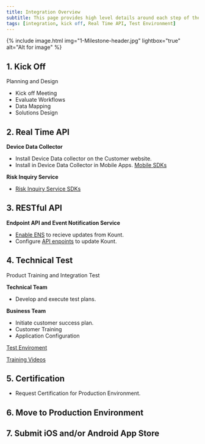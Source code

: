 ```yaml
---
title: Integration Overview
subtitle: This page provides high level details around each step of the integration process. 
tags: [integration, kick off, Real Time API, Test Environment]
---
```


{% include image.html img="1-Milestone-header.jpg" lightbox="true" alt="Alt for image" %}


## **1. Kick Off** 
Planning and Design

* Kick off Meeting 
 * Evaluate Workflows 
 * Data Mapping 
 * Solutions Design

## **2. Real Time API** 
 
 **Device Data Collector**
 * Install Device Data collector on the Customer website. 
 * Install in Device Data Collector in Mobile Apps. [Mobile SDKs](https://kount.github.io/docs/dc-sdk/)
 
 **Risk Inquiry Service**
 * [Risk Inquiry Service SDKs](https://kount.github.io/docs/ris-sdk/)

## **3. RESTful API** 
**Endpoint API and Event Notification Service**
 * [Enable ENS](https://kount.github.io/docs/ens-main/) to recieve updates from Kount.
 * Configure [API enpoints](https://kount.github.io/docs/api-endpoints/) to update Kount.

## **4. Technical Test** 
Product Training and Integration Test

**Technical Team**
 * Develop and execute test plans. 

**Business Team** 
 * Initiate customer success plan. 
 * Customer Training
 * Application Configuration

<a class="uk-button uk-badge uk-button-default uk-width-1-2" href="https://awc.test.kount.net/">Test Enviroment</a>

<a class="uk-button uk-badge uk-button-default uk-width-1-2" href="https://support.kount.com/s/article/Training-Videos">Training Videos</a>

## **5. Certification**
* Request Certification for Production Environment. 

## **6. Move to Production Environment**

## **7. Submit iOS and/or Android App Store**
 
